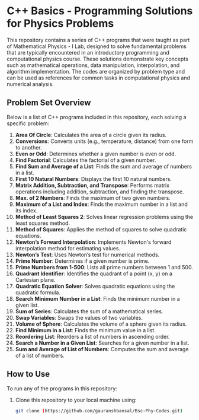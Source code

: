 # C++ Basics - Programming Solutions for Physics Problems

This repository contains a series of C++ programs that were taught as part of Mathematical Physics - I Lab, designed to solve fundamental problems that are typically encountered in an introductory programming and computational physics course. These solutions demonstrate key concepts such as mathematical operations, data manipulation, interpolation, and algorithm implementation.
The codes are organized by problem type and can be used as references for common tasks in computational physics and numerical analysis.

## Problem Set Overview

Below is a list of C++ programs included in this repository, each solving a specific problem:

1. **Area Of Circle**: Calculates the area of a circle given its radius.
2. **Conversions**: Converts units (e.g., temperature, distance) from one form to another.
3. **Even or Odd**: Determines whether a given number is even or odd.
4. **Find Factorial**: Calculates the factorial of a given number.
5. **Find Sum and Average of a List**: Finds the sum and average of numbers in a list.
6. **First 10 Natural Numbers**: Displays the first 10 natural numbers.
7. **Matrix Addition, Subtraction, and Transpose**: Performs matrix operations including addition, subtraction, and finding the transpose.
8. **Max. of 2 Numbers**: Finds the maximum of two given numbers.
9. **Maximum of a List and Index**: Finds the maximum number in a list and its index.
10. **Method of Least Squares 2**: Solves linear regression problems using the least squares method.
11. **Method of Squares**: Applies the method of squares to solve quadratic equations.
12. **Newton’s Forward Interpolation**: Implements Newton's forward interpolation method for estimating values.
13. **Newton’s Test**: Uses Newton’s test for numerical methods.
14. **Prime Number**: Determines if a given number is prime.
15. **Prime Numbers from 1-500**: Lists all prime numbers between 1 and 500.
16. **Quadrant Identifier**: Identifies the quadrant of a point (x, y) on a Cartesian plane.
17. **Quadratic Equation Solver**: Solves quadratic equations using the quadratic formula.
18. **Search Minimum Number in a List**: Finds the minimum number in a given list.
19. **Sum of Series**: Calculates the sum of a mathematical series.
20. **Swap Variables**: Swaps the values of two variables.
21. **Volume of Sphere**: Calculates the volume of a sphere given its radius.
22. **Find Minimum in a List**: Finds the minimum value in a list.
23. **Reordering List**: Reorders a list of numbers in ascending order.
24. **Search a Number in a Given List**: Searches for a given number in a list.
25. **Sum and Average of List of Numbers**: Computes the sum and average of a list of numbers.

## How to Use

To run any of the programs in this repository:

1. Clone this repository to your local machine using:
   ```bash
   git clone (https://github.com/gauranshbansal/Bsc-Phy-Codes.git)
